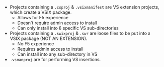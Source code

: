 - Projects containing a `.csproj` & `.vsixmanifest` are VS extension projects, which create a VSIX package.
  - Allows for F5 experience
  - Doesn't require admin access to install
  - Can only install into 8 specific VS sub-directories
- Projects containing a `.swixproj` & `.swr` are loose files to be put into a VSIX package (NOT AN EXTENSION).
  - No F5 experience
  - Requires admin access to install
  - Can install into any sub-directory in VS
- `.vsmanproj` are for performing VS insertions.
